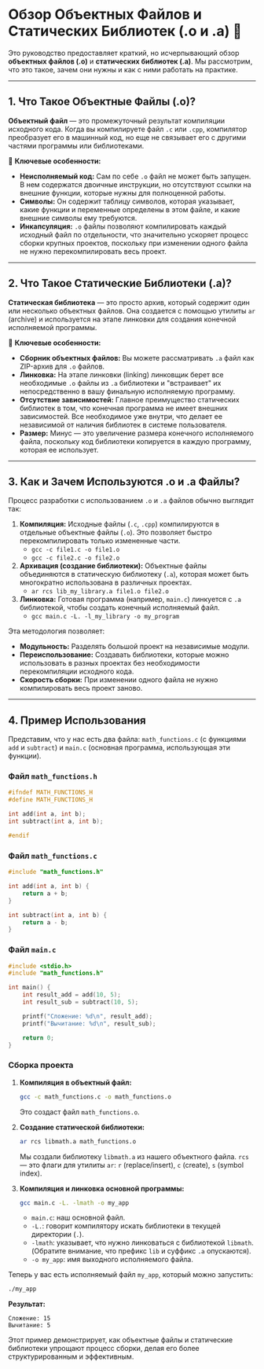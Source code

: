 # Обзор Объектных Файлов и Статических Библиотек (.o и .a) 🚀

Это руководство предоставляет краткий, но исчерпывающий обзор **объектных файлов (.o)** и **статических библиотек (.a)**. Мы рассмотрим, что это такое, зачем они нужны и как с ними работать на практике.

-----

## 1\. Что Такое Объектные Файлы (.o)?

**Объектный файл** — это промежуточный результат компиляции исходного кода. Когда вы компилируете файл `.c` или `.cpp`, компилятор преобразует его в машинный код, но еще не связывает его с другими частями программы или библиотеками.

🔑 **Ключевые особенности:**

  * **Неисполняемый код:** Сам по себе `.o` файл не может быть запущен. В нем содержатся двоичные инструкции, но отсутствуют ссылки на внешние функции, которые нужны для полноценной работы.
  * **Символы:** Он содержит таблицу символов, которая указывает, какие функции и переменные определены в этом файле, и какие внешние символы ему требуются.
  * **Инкапсуляция:** `.o` файлы позволяют компилировать каждый исходный файл по отдельности, что значительно ускоряет процесс сборки крупных проектов, поскольку при изменении одного файла не нужно перекомпилировать весь проект.

-----

## 2\. Что Такое Статические Библиотеки (.a)?

**Статическая библиотека** — это просто архив, который содержит один или несколько объектных файлов. Она создается с помощью утилиты `ar` (archive) и используется на этапе линковки для создания конечной исполняемой программы.

🔑 **Ключевые особенности:**

  * **Сборник объектных файлов:** Вы можете рассматривать `.a` файл как ZIP-архив для `.o` файлов.
  * **Линковка:** На этапе линковки (linking) линковщик берет все необходимые `.o` файлы из `.a` библиотеки и "встраивает" их непосредственно в вашу финальную исполняемую программу.
  * **Отсутствие зависимостей:** Главное преимущество статических библиотек в том, что конечная программа не имеет внешних зависимостей. Все необходимое уже внутри, что делает ее независимой от наличия библиотек в системе пользователя.
  * **Размер:** Минус — это увеличение размера конечного исполняемого файла, поскольку код библиотеки копируется в каждую программу, которая ее использует.

-----

## 3\. Как и Зачем Используются .o и .a Файлы?

Процесс разработки с использованием `.o` и `.a` файлов обычно выглядит так:

1.  **Компиляция:** Исходные файлы (`.c`, `.cpp`) компилируются в отдельные объектные файлы (`.o`). Это позволяет быстро перекомпилировать только измененные части.
      * `gcc -c file1.c -o file1.o`
      * `gcc -c file2.c -o file2.o`
2.  **Архивация (создание библиотеки):** Объектные файлы объединяются в статическую библиотеку (`.a`), которая может быть многократно использована в различных проектах.
      * `ar rcs lib_my_library.a file1.o file2.o`
3.  **Линковка:** Готовая программа (например, `main.c`) линкуется с `.a` библиотекой, чтобы создать конечный исполняемый файл.
      * `gcc main.c -L. -l_my_library -o my_program`

Эта методология позволяет:

  * **Модульность:** Разделять большой проект на независимые модули.
  * **Переиспользование:** Создавать библиотеки, которые можно использовать в разных проектах без необходимости перекомпиляции исходного кода.
  * **Скорость сборки:** При изменении одного файла не нужно компилировать весь проект заново.

-----

## 4\. Пример Использования

Представим, что у нас есть два файла: `math_functions.c` (с функциями `add` и `subtract`) и `main.c` (основная программа, использующая эти функции).

### **Файл `math_functions.h`**

```c
#ifndef MATH_FUNCTIONS_H
#define MATH_FUNCTIONS_H

int add(int a, int b);
int subtract(int a, int b);

#endif
```

### **Файл `math_functions.c`**

```c
#include "math_functions.h"

int add(int a, int b) {
    return a + b;
}

int subtract(int a, int b) {
    return a - b;
}
```

### **Файл `main.c`**

```c
#include <stdio.h>
#include "math_functions.h"

int main() {
    int result_add = add(10, 5);
    int result_sub = subtract(10, 5);

    printf("Сложение: %d\n", result_add);
    printf("Вычитание: %d\n", result_sub);

    return 0;
}
```

### **Сборка проекта**

1.  **Компиляция в объектный файл:**

    ```bash
    gcc -c math_functions.c -o math_functions.o
    ```

    Это создаст файл `math_functions.o`.

2.  **Создание статической библиотеки:**

    ```bash
    ar rcs libmath.a math_functions.o
    ```

    Мы создали библиотеку `libmath.a` из нашего объектного файла. `rcs` — это флаги для утилиты `ar`: `r` (replace/insert), `c` (create), `s` (symbol index).

3.  **Компиляция и линковка основной программы:**

    ```bash
    gcc main.c -L. -lmath -o my_app
    ```

      * `main.c`: наш основной файл.
      * `-L.`: говорит компилятору искать библиотеки в текущей директории (`.`).
      * `-lmath`: указывает, что нужно линковаться с библиотекой `libmath`. (Обратите внимание, что префикс `lib` и суффикс `.a` опускаются).
      * `-o my_app`: имя выходного исполняемого файла.

Теперь у вас есть исполняемый файл `my_app`, который можно запустить:

```bash
./my_app
```

**Результат:**

```
Сложение: 15
Вычитание: 5
```

Этот пример демонстрирует, как объектные файлы и статические библиотеки упрощают процесс сборки, делая его более структурированным и эффективным.

